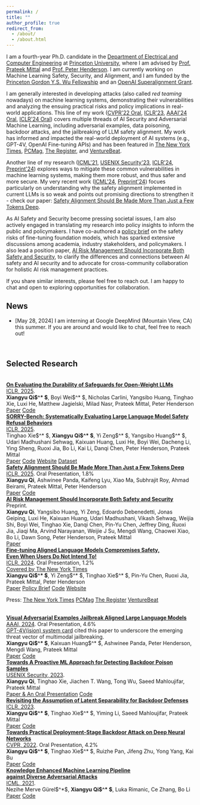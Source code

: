 ```yaml
---
permalink: /
title: ""
author_profile: true
redirect_from: 
  - /about/
  - /about.html
---
```




I am a fourth-year Ph.D. candidate in the [Department of Electrical and Computer Engineering](https://ece.princeton.edu) at [Princeton University](https://www.princeton.edu/), where I am advised by [Prof. Prateek Mittal](https://www.princeton.edu/~pmittal/index.html) and [Prof. Peter Henderson](https://www.peterhenderson.co/). I am currently working on Machine Learning Safety, Security, and Alignment, and I am funded by the [Princeton Gordon Y.S. Wu Fellowship](https://gradschool.princeton.edu/financial-support/fellowships/princeton-fellowships/gordon-wu-fellowship) and an [OpenAI Superalignment Grant](https://openai.com/index/superalignment-fast-grants/).

I am generally interested in developing attacks (also called *red teaming* nowadays) on machine learning systems, demonstrating their vulnerabilities and analyzing the ensuing practical risks and policy implications in real-world applications. This line of my work ([CVPR'22 Oral](https://arxiv.org/abs/2111.12965), [ICLR'23](https://arxiv.org/abs/2205.13613), [AAAI'24 Oral](https://arxiv.org/abs/2306.13213), [ICLR'24 Oral](https://arxiv.org/abs/2310.03693)) covers multiple threads of AI Security and Adversarial Machine Learning, including adversarial examples, data poisoning, backdoor attacks, and the jailbreaking of LLM safety alignment. My work has informed and impacted the real-world deployment of AI systems (e.g., GPT-4V, OpenAI Fine-tuning APIs) and has been featured in [The New York Times](https://www.nytimes.com/2023/10/19/technology/guardrails-artificial-intelligence-open-source.html), [PCMag](https://www.pcmag.com/news/ai-safeguards-are-pretty-easy-to-bypass), [The Register](https://www.theregister.com/2023/10/12/chatbot_defenses_dissolve/), and [VentureBeat](https://venturebeat.com/ai/uh-oh-fine-tuning-llms-compromises-their-safety-study-finds/). 

Another line of my research ([ICML'21](https://arxiv.org/abs/2106.06235), [USENIX Security'23](https://arxiv.org/abs/2205.13616), [ICLR'24](https://arxiv.org/abs/2308.12439), [Preprint'24](https://xiangyuqi.com/shallow-vs-deep-alignment.github.io/)) explores ways to mitigate these common vulnerabilities in machine learning systems, making them more robust, and thus safer and more secure. My very recent work ([ICML'24](https://arxiv.org/abs/2402.05162), [Preprint'24](https://xiangyuqi.com/shallow-vs-deep-alignment.github.io/)) focues particularly on understanding why the safety alignment implemented in current LLMs is so weak and points out promising directions to strengthen it - check our paper: [Safety Alignment Should Be Made More Than Just a Few Tokens Deep](https://xiangyuqi.com/shallow-vs-deep-alignment.github.io/).

As AI Safety and Security become pressing societal issues, I am also actively engaged in translating my research into policy insights to inform the public and policymakers. I have co-authored a [policy brief](https://hai.stanford.edu/policy-brief-safety-risks-customizing-foundation-models-fine-tuning) on the safety risks of fine-tuning foundation models, which has sparked extensive discussions among academia, industry stakeholders, and policymakers. I also lead a position paper, [AI Risk Management Should Incorporate Both Safety and Security](https://arxiv.org/abs/2405.19524), to clarify the differences and connections between AI safety and AI security and to advocate for cross-community collaboration for holistic AI risk management practices.

If you share similar interests, please feel free to reach out. I am happy to chat and open to exploring opportunities for collaboration.
<br>

## <span class="news-heading-custom news-icon-custom">News</span>

* [May 28, 2024] I am interning at Google DeepMind (Mountain View, CA) this summer. If you are around and would like to chat, feel free to reach out!

<br>

## <span class="selected-research research-icon">Selected Research</span>

<br>

<div class="paper-title">
  <a href="https://arxiv.org/abs/2412.07097"><strong>On Evaluating the Durability of Safeguards for Open-Weight LLMs</strong></a>
</div>
<div class="paper-subtitle">
  <a class="location-icon" href="https://iclr.cc/Conferences/2025">ICLR, 2025</a>. <br>
</div>
<strong class="highlight-name">Xiangyu Qi$^* $</strong>, Boyi Wei$^* $, Nicholas Carlini, Yangsibo Huang, Tinghao Xie, Luxi He, Matthew Jagielski, Milad Nasr, Prateek Mittal, Peter Henderson<br>
<a class="btn" href="https://arxiv.org/abs/2412.07097">Paper</a>
<a class="btn" href="https://github.com/AI-Law-Society-Lab/Evaluating-Durable-Safeguards">Code</a>


<br>

<div class="paper-title">
  <a href="https://arxiv.org/abs/2406.14598"><strong>SORRY-Bench: Systematically Evaluating Large Language Model Safety Refusal Behaviors</strong></a>
</div>
<div class="paper-subtitle">
  <a class="location-icon" href="https://iclr.cc/Conferences/2025">ICLR, 2025</a>. <br>
</div>
Tinghao Xie$^* $, <strong class="highlight-name">Xiangyu Qi$^* $</strong>, Yi Zeng$^* $, Yangsibo Huang$^* $, Udari Madhushani Sehwag, Kaixuan Huang, Luxi He, Boyi Wei, Dacheng Li, Ying Sheng, Ruoxi Jia, Bo Li, Kai Li, Danqi Chen, Peter Henderson, Prateek Mittal<br>
<a class="btn" href="https://arxiv.org/abs/2406.14598">Paper</a>
<a class="btn" href="https://github.com/sorry-bench/sorry-bench">Code</a>
<a class="btn" href="https://sorry-bench.github.io/">Website</a>
<a class="btn" href="https://huggingface.co/datasets/sorry-bench/sorry-bench-202406">Dataset</a>


<br>

<div class="paper-title">
  <a href="https://arxiv.org/abs/2406.05946"><strong>Safety Alignment Should Be Made More Than Just a Few Tokens Deep</strong></a>
</div>
<div class="paper-subtitle">
  <a class="location-icon" href="https://iclr.cc/Conferences/2025">ICLR, 2025</a>. <span class="lightning-icon highlight-oral">Oral Presentation, 1.8%</span><br>
</div>
<strong class="highlight-name">Xiangyu Qi</strong>, Ashwinee Panda, Kaifeng Lyu, Xiao Ma, Subhrajit Roy, Ahmad Beirami, Prateek Mittal, Peter Henderson<br>
<a class="btn" href="https://arxiv.org/abs/2406.05946">Paper</a>
<a class="btn" href="https://github.com/Unispac/shallow-vs-deep-alignment">Code</a>

<br>

<div class="paper-title">
  <a href="https://arxiv.org/abs/2405.19524"><strong>AI Risk Management Should Incorporate Both Safety and Security</strong></a>
</div>
<div class="paper-subtitle">
  Preprint. <br>
</div>
<strong class="highlight-name">Xiangyu Qi</strong>, Yangsibo Huang, Yi Zeng, Edoardo Debenedetti, Jonas Geiping, Luxi He, Kaixuan Huang, Udari Madhushani, Vikash Sehwag, Weijia Shi, Boyi Wei, Tinghao Xie, Danqi Chen, Pin-Yu Chen, Jeffrey Ding, Ruoxi Jia, Jiaqi Ma, Arvind Narayanan, Weijie J Su, Mengdi Wang, Chaowei Xiao, Bo Li, Dawn Song, Peter Henderson, Prateek Mittal<br>
<a class="btn" href="https://arxiv.org/abs/2405.19524">Paper</a>


<br>


<div class="paper-title">
  <a href="https://arxiv.org/abs/2310.03693"><strong>Fine-tuning Aligned Language Models Compromises Safety,<br>Even When Users Do Not Intend To!</strong></a>
</div>
<div class="paper-subtitle">
  <a class="location-icon" href="https://iclr.cc/Conferences/2024">ICLR, 2024</a>. <span class="lightning-icon highlight-oral">Oral Presentation, 1.2%</span><br> 
  <a class="lightning-icon highlight-oral" href="https://www.nytimes.com/2023/10/19/technology/guardrails-artificial-intelligence-open-source.html">Covered by The New York Times</a>
</div>
<strong class="highlight-name">Xiangyu Qi$^* $</strong>, Yi Zeng$^* $, Tinghao Xie$^* $, Pin-Yu Chen, Ruoxi Jia, Prateek Mittal, Peter Henderson<br>
<a class="btn" href="https://openreview.net/forum?id=hTEGyKf0dZ">Paper</a>
<a class="btn" href="https://hai.stanford.edu/policy-brief-safety-risks-customizing-foundation-models-fine-tuning">Policy Brief</a>
<a class="btn" href="https://github.com/LLM-Tuning-Safety/LLMs-Finetuning-Safety">Code</a>
<a class="btn" href="https://llm-tuning-safety.github.io/">Website</a>


<span class="press-title press-icon">Press:</span> <a class="btn" href="https://www.nytimes.com/2023/10/19/technology/guardrails-artificial-intelligence-open-source.html">The New York Times</a> 
<a class="btn" href="https://www.pcmag.com/news/ai-safeguards-are-pretty-easy-to-bypass">PCMag</a> 
<a class="btn" href="https://www.theregister.com/2023/10/12/chatbot_defenses_dissolve/">The Register</a> 
<a class="btn" href="https://venturebeat.com/ai/uh-oh-fine-tuning-llms-compromises-their-safety-study-finds/">VentureBeat</a>



<br>


<div class="paper-title">
  <a href="https://arxiv.org/abs/2306.13213"><strong>Visual Adversarial Examples Jailbreak Aligned Large Language Models</strong></a>
</div>
<div class="paper-subtitle">
  <a class="location-icon" href="https://aaai.org/aaai-conference/program-overview/">AAAI, 2024</a>. <span class="lightning-icon highlight-oral">Oral Presentation, 4.6%</span><br> 
  <a class="lightning-icon highlight-oral" href="https://openai.com/research/gpt-4v-system-card">GPT-4V(ision) system card</a> cited this paper to underscore the emerging threat vector of multimodal jailbreaking.
</div>
<strong class="highlight-name">Xiangyu Qi$^* $</strong>, Kaixuan Huang$^* $, Ashwinee Panda, Peter Henderson, Mengdi Wang, Prateek Mittal<br>
<a class="btn" href="https://ojs.aaai.org/index.php/AAAI/article/view/30150">Paper</a>
<a class="btn" href="https://github.com/Unispac/Visual-Adversarial-Examples-Jailbreak-Large-Language-Models">Code</a>

<br>


<div class="paper-title">
  <a href="https://arxiv.org/abs/2205.13616"><strong>Towards A Proactive ML Approach for Detecting Backdoor Poison Samples</strong></a>
</div>
<div class="paper-subtitle">
  <a class="location-icon" href="https://www.usenix.org/conference/usenixsecurity23">USENIX Security, 2023</a>. <br>
</div>
<strong class="highlight-name">Xiangyu Qi</strong>, Tinghao Xie, Jiachen T. Wang, Tong Wu, Saeed Mahloujifar, Prateek Mittal<br>
<a class="btn" href="https://www.usenix.org/conference/usenixsecurity23/presentation/qi">Paper & An Oral Presentation</a>
<a class="btn" href="https://github.com/Unispac/Fight-Poison-With-Poison">Code</a>

<br>
  



<div class="paper-title">
  <a href="https://arxiv.org/abs/2205.13613"><strong>Revisiting the Assumption of Latent Separability for Backdoor Defenses</strong></a>
</div>
<div class="paper-subtitle">
  <a class="location-icon" href="https://iclr.cc/Conferences/2023">ICLR, 2023</a>. <br>
</div>
<strong class="highlight-name">Xiangyu Qi$^* $</strong>, Tinghao Xie$^* $, Yiming Li, Saeed Mahloujifar, Prateek Mittal<br>
<a class="btn" href="https://openreview.net/forum?id=_wSHsgrVali">Paper</a>
<a class="btn" href="https://github.com/Unispac/Circumventing-Backdoor-Defenses">Code</a>

<br>


<div class="paper-title">
  <a href="https://arxiv.org/abs/2111.12965"><strong>Towards Practical Deployment-Stage Backdoor Attack on Deep Neural Networks</strong></a>
</div>
<div class="paper-subtitle">
  <a class="location-icon" href="https://cvpr2022.thecvf.com/home">CVPR, 2022</a>. <span class="lightning-icon highlight-oral">Oral Presentation, 4.2%</span><br>
</div>
<strong class="highlight-name">Xiangyu Qi$^* $</strong>, Tinghao Xie$^* $, Ruizhe Pan, Jifeng Zhu, Yong Yang, Kai Bu<br>
<a class="btn" href="https://www.computer.org/csdl/proceedings-article/cvpr/2022/694600n3337/1H1lHZuphBe">Paper</a>
<a class="btn" href="https://github.com/Unispac/Subnet-Replacement-Attack">Code</a>


<br>


<div class="paper-title">
  <a href="https://arxiv.org/abs/2106.06235"><strong>Knowledge Enhanced Machine Learning Pipeline <br>against Diverse Adversarial Attacks</strong></a>
</div>
<div class="paper-subtitle">
  <a class="location-icon" href="https://icml.cc/Conferences/2021">ICML, 2021</a>.<br>
</div>
Nezihe Merve Gürel$^*$, <strong class="highlight-name">Xiangyu Qi$^* $</strong>, Luka Rimanic, Ce Zhang, Bo Li<br>
<a class="btn" href="https://proceedings.mlr.press/v139/gurel21a.html">Paper</a>
<a class="btn" href="https://github.com/AI-secure/Knowledge-Enhanced-Machine-Learning-Pipeline">Code</a>